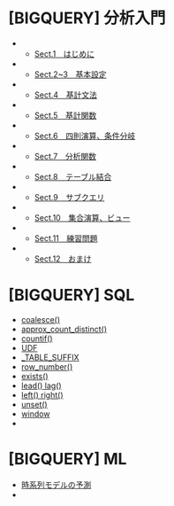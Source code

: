 # [BIGQUERY] 分析入門
- - [Sect.1　はじめに](google_bigquery)
- - [Sect.2~3　基本設定](google_bigquery_2_3)
- - [Sect.4　基計文法](google_bigquery_4)
- - [Sect.5　基計関数](google_bigquery_5)
- - [Sect.6　四則演算、条件分岐](google_bigquery_6)
- - [Sect.7　分析関数](google_bigquery_7)
- - [Sect.8　テーブル結合](google_bigquery_8)
- - [Sect.9　サブクエリ](google_bigquery_9)
- - [Sect.10　集合演算、ビュー](google_bigquery_10)
- - [Sect.11　練習問題](google_bigquery_11)
- - [Sect.12　おまけ](google_bigquery_12)

# [BIGQUERY] SQL
- [coalesce()](sql_coalesce)
- [approx_count_distinct()](sql_approx_count_distinct)
- [countif()](sql_countif)
- [UDF](sql_udf)
- [_TABLE_SUFFIX](sql_table_suffix)
- [row_number()](sql_row_number)
- [exists()](sql_exists)
- [lead() lag()](sql_lead)
- [left() right()](sql_left_right)
- [unset()](sql_unset)
- [window]()
- []()


# [BIGQUERY] ML
- [時系列モデルの予測](ml_time_series)
- []()
